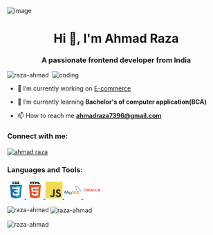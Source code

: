 ![image](https://github.com/raza-ahmad/raza-ahmad/assets/138312465/7cdded98-4169-4089-b669-b9f786d0dc2b)


<h1 align="center">Hi 👋, I'm Ahmad Raza</h1>
<h3 align="center">A passionate frontend developer from India</h3>
<img align="right" alt="coding" width=400 src="https://github.com/raza-ahmad/raza-ahmad/assets/138312465/71ea9e47-d147-4314-84fe-0e12823cf666"

<p align="left"> <img src="https://komarev.com/ghpvc/?username=raza-ahmad&label=Profile%20views&color=0e75b6&style=flat" alt="raza-ahmad" /> </p>

- 🔭 I’m currently working on [E-commerce](https://raza-ahmad1.netlify.app)

- 🌱 I’m currently learning **Bachelor's of computer application(BCA)**

- 📫 How to reach me **ahmadraza7396@gmail.com**

<h3 align="left">Connect with me:</h3>
<p align="left">
<a href="https://linkedin.com/in/ahmad raza" target="blank"><img align="center" src="https://raw.githubusercontent.com/rahuldkjain/github-profile-readme-generator/master/src/images/icons/Social/linked-in-alt.svg" alt="ahmad raza" height="30" width="40" /></a>
</p>

<h3 align="left">Languages and Tools:</h3>
<p align="left"> <a href="https://www.w3schools.com/css/" target="_blank" rel="noreferrer"> <img src="https://raw.githubusercontent.com/devicons/devicon/master/icons/css3/css3-original-wordmark.svg" alt="css3" width="40" height="40"/> </a> <a href="https://www.w3.org/html/" target="_blank" rel="noreferrer"> <img src="https://raw.githubusercontent.com/devicons/devicon/master/icons/html5/html5-original-wordmark.svg" alt="html5" width="40" height="40"/> </a> <a href="https://developer.mozilla.org/en-US/docs/Web/JavaScript" target="_blank" rel="noreferrer"> <img src="https://raw.githubusercontent.com/devicons/devicon/master/icons/javascript/javascript-original.svg" alt="javascript" width="40" height="40"/> </a> <a href="https://www.mysql.com/" target="_blank" rel="noreferrer"> <img src="https://raw.githubusercontent.com/devicons/devicon/master/icons/mysql/mysql-original-wordmark.svg" alt="mysql" width="40" height="40"/> </a> <a href="https://www.oracle.com/" target="_blank" rel="noreferrer"> <img src="https://raw.githubusercontent.com/devicons/devicon/master/icons/oracle/oracle-original.svg" alt="oracle" width="40" height="40"/> </a> </p>

<p><img align="left" src="https://github-readme-stats.vercel.app/api/top-langs?username=raza-ahmad&show_icons=true&locale=en&layout=compact" alt="raza-ahmad" /></p>

<p>&nbsp;<img align="center" src="https://github-readme-stats.vercel.app/api?username=raza-ahmad&show_icons=true&locale=en" alt="raza-ahmad" /></p>

<p><img align="center" src="https://github-readme-streak-stats.herokuapp.com/?user=raza-ahmad&" alt="raza-ahmad" /></p>
